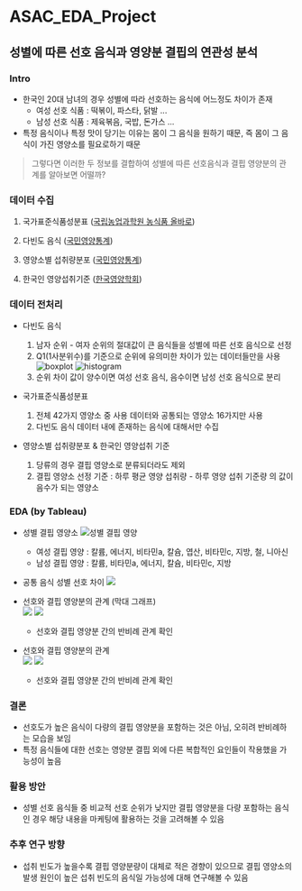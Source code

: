 # ASAC_EDA_Project
## 성별에 따른 선호 음식과 영양분 결핍의 연관성 분석

### Intro 
- 한국인 20대 남녀의 경우 성별에 따라 선호하는 음식에 어느정도 차이가 존재
  - 여성 선호 식품 : 떡볶이, 파스타, 닭발 ...
  - 남성 선호 식품 : 제육볶음, 국밥, 돈가스 ...
- 특정 음식이나 특정 맛이 당기는 이유는 몸이 그 음식을 원하기 때문, 즉 몸이 그 음식이 가진 영양소를 필요로하기 때문 

> 그렇다면 이러한 두 정보를 결합하여 성별에 따른 선호음식과 결핍 영양분의 관계를 알아보면 어떨까?

### 데이터 수집

1. 국가표준식품성분표 ([국립농업과학원 농식품 올바로](http://koreanfood.rda.go.kr/kfi/fct/fctIntro/list?menuId=PS03562))

2. 다빈도 음식 ([국민영양통계](https://www.khidi.or.kr/kps/dhraStat/result15?menuId=MENU01668&gubun=age2&year=2020))

3. 영양소별 섭취량분포 ([국민영양통계](https://www.khidi.or.kr/kps/dhraStat/result8?menuId=MENU01660&gubun=sexman&year=2020))

4. 한국인 영양섭취기준 ([한국영양학회](https://www.kns.or.kr/FileRoom/FileRoom_view.asp?idx=108&BoardID=Kdr))

### 데이터 전처리 
- 다빈도 음식
  1. 남자 순위 - 여자 순위의 절대값이 큰 음식들을 성별에 따른 선호 음식으로 선정
  2. Q1(1사분위수)를 기준으로 순위에 유의미한 차이가 있는 데이터들만을 사용 
    ![boxplot](./ASAC_EDA_Project/eda/화면_캡처_2023-05-07_184645.png)
    ![histogram](./ASAC_EDA_Project/eda/화면_캡처_2023-05-07_204553.png)
  3. 순위 차이 값이 양수이면 여성 선호 음식, 음수이면 남성 선호 음식으로 분리
  
- 국가표준식품성분표
  1. 전체 42가지 영양소 중 사용 데이터와 공통되는 영양소 16가지만 사용
  2. 다빈도 음식 데이터 내에 존재하는 음식에 대해서만 수집
  
- 영양소별 섭취량분포 & 한국인 영양섭취 기준
  1. 당류의 경우 결핍 영양소로 분류되더라도 제외
  2. 결핍 영양소 선정 기준 : 하루 평균 영양 섭취량 - 하루 영양 섭취 기준량 의 값이 음수가 되는 영양소
  
### EDA (by Tableau)
- 성별 결핍 영양소
  ![성별 결핍 영양](./ASAC_EDA_Project/eda/결핍영양분.png)
  - 여성 결핍 영양 : 칼륨, 에너지, 비타민a, 칼슘, 엽산, 비타민c, 지방, 철, 니아신
  - 남성 결핍 영양 : 칼륨, 비타민a, 에너지, 칼슘, 비타민c, 지방
  
- 공통 음식 성별 선호 차이
  <img src="./ASAC_EDA_Project/eda/공통 음식 순위 차이.png">
  
- 선호와 결핍 영양분의 관계 (막대 그래프)  
  <img src="./ASAC_EDA_Project/eda/20대 여성.png">
  <img src="./ASAC_EDA_Project/eda/20대 남성.png">
  - 선호와 결핍 영양분 간의 반비례 관계 확인

- 선호와 결핍 영양분의 관계  
  <img src="./ASAC_EDA_Project/eda/결핍 영양분과 다빈도 음식의 관계 - 여성.png">
  <img src="./ASAC_EDA_Project/eda/결핍 영양분과 다빈도 음식의 관계 - 남성.png">
  - 선호와 결핍 영양분 간의 반비례 관계 확인
  
### 결론
- 선호도가 높은 음식이 다량의 결핍 영양분을 포함하는 것은 아님, 오히려 반비례하는 모습을 보임
- 특정 음식들에 대한 선호는 영양분 결핍 외에 다른 복합적인 요인들이 작용했을 가능성이 높음

### 활용 방안
- 성별 선호 음식들 중 비교적 선호 순위가 낮지만 결핍 영양분을 다량 포함하는 음식인 경우 해당 내용을 마케팅에 활용하는 것을 고려해볼 수 있음

### 추후 연구 방향 
- 섭취 빈도가 높을수록 결핍 영양분량이 대체로 적은 경향이 있으므로 결핍 영양소의 발생 원인이 높은 섭취 빈도의 음식일 가능성에 대해 연구해볼 수 있음
